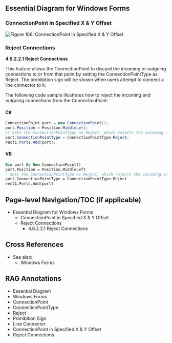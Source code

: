 <!--
source: image
domain: syncfusion-sdk
task: pdf-ocr-to-markdown
language: en (keep original; do not translate)
source_filename: page_171.jpeg
document_name: diagram
page_number: 171
page_id: diagram#page_171
product: Syncfusion Winforms
version: 11.4.0.26
timestamp: 2025-08-09T04:17:39Z
fidelity: lossless
-->

## Essential Diagram for Windows Forms

### ConnectionPoint in Specified X & Y Offset

![Figure 106: ConnectionPoint in Specified X & Y Offset](https://i.imgur.com/anonymous.png "Figure 106: ConnectionPoint in Specified X & Y Offset")

### Reject Connections

**4.6.2.2.1 Reject Connections**

This feature allows the ConnectionPoint to discard the incoming or outgoing connections to or from that point by setting the ConnectionPointType as Reject. The prohibition sign will be shown when users attempt to connect a line connector to it.

The following code sample illustrates how to reject the incoming and outgoing connections from the ConnectionPoint:

#### C#

```csharp
ConnectionPoint port = new ConnectionPoint();
port.Position = Position.MiddleLeft;
// Sets the ConnectionPointType as Reject, which rejects the incoming and outgoing connections.
port.ConnectionPointType = ConnectionPointType.Reject;
rect1.Ports.Add(port);
```

#### VB

```vb
Dim port As New ConnectionPoint()
port.Position = Position.MiddleLeft
' Sets the ConnectionPointType as Reject, which rejects the incoming and outgoing connections.
port.ConnectionPointType = ConnectionPointType.Reject
rect1.Ports.Add(port)
```

## Page-level Navigation/TOC (if applicable)
- Essential Diagram for Windows Forms
  - ConnectionPoint in Specified X & Y Offset
  - Reject Connections
    - 4.6.2.2.1 Reject Connections

## Cross References
- See also:
  - Windows Forms

## RAG Annotations
<!-- tags: [product, module, control, api, version?] keywords: [k1, k2, ...] -->
- Essential Diagram
- Windows Forms
- ConnectionPoint
- ConnectionPointType
- Reject
- Prohibition Sign
- Line Connector
- ConnectionPoint in Specified X & Y Offset
- Reject Connections